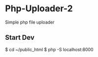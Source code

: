 # Php-Uploader-2
Simple php file uploader

## Start Dev

$ cd ~/public_html
$ php -S localhost:8000
